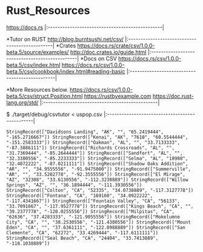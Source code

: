 # Rust_Resources
https://docs.rs
|:-----------------------------------------------|

*Tutor on RUST
http://blog.burntsushi.net/csv/
|:-----------------------------------------------|
*Crates
 https://docs.rs/crate/csv/1.0.0-beta.5/source/examples/
http://doc.crates.io/guide.html
|:-----------------------------------------------|
*Docs on CSV
https://docs.rs/csv/1.0.0-beta.5/csv/index.html
https://docs.rs/csv/1.0.0-beta.5/csv/cookbook/index.html#reading-basic
|:-----------------------------------------------|

*More Resources below.
https://docs.rs/csv/1.0.0-beta.5/csv/struct.Position.html
https://rustbyexample.com
https://doc.rust-lang.org/std/
|:-----------------------------------------------|

$ ./target/debug/csvtutor < uspop.csv
|:-----------------------------------------------|

`StringRecord(["Davidsons Landing", "AK", "", "65.2419444", "-165.2716667"])
StringRecord(["Kenai", "AK", "7610", "60.5544444", "-151.2583333"])
StringRecord(["Oakman", "AL", "", "33.7133333", "-87.3886111"])
StringRecord(["Richards Crossroads", "AL", "", "31.7369444", "-85.2644444"])
StringRecord(["Sandfort", "AL", "", "32.3380556", "-85.2233333"])
StringRecord(["Selma", "AL", "18980", "32.4072222", "-87.0211111"])
StringRecord(["Shadow Oaks Addition", "AR", "", "34.9555556", "-91.9475000"])
StringRecord(["Summerville", "AR", "", "33.5202778", "-92.3555556"])
StringRecord(["El Mirage", "AZ", "32308", "33.6130556", "-112.3238889"])
StringRecord(["Willow Springs", "AZ", "", "36.1894444", "-111.3930556"])
StringRecord(["Colton", "CA", "52335", "34.0738889", "-117.3127778"])
StringRecord(["Fontana", "CA", "169160", "34.0922222", "-117.4341667"])
StringRecord(["Fountain Valley", "CA", "56133", "33.7091667", "-117.9527778"])
StringRecord(["Kings Beach", "CA", "", "39.2377778", "-120.0255556"])
StringRecord(["Milpitas", "CA", "62636", "37.4283333", "-121.9055556"])
StringRecord(["Mokelumne City", "CA", "", "38.2530556", "-121.4380556"])
StringRecord(["Mount Eden", "CA", "", "37.6361111", "-122.0988889"])
StringRecord(["San Clemente", "CA", "62272", "33.4269444", "-117.6111111"])
StringRecord(["Seal Beach", "CA", "24404", "33.7413889", "-118.1038889"])`
